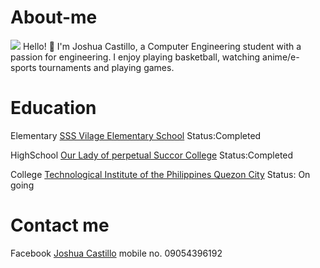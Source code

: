 # About-me
![](About-me.github.io/blob/main/440840531_745223640829075_6250228236895235983_n.jpg)
Hello! 👋 I'm Joshua Castillo, a Computer Engineering student with a passion for engineering. I enjoy playing basketball, watching anime/e-sports tournaments and playing games.

# Education
Elementary [SSS Vilage Elementary School](https://www.facebook.com/people/SSS-Village-Elementary-School/100057256637747/) Status:Completed

HighSchool [Our Lady of perpetual Succor College](https://www.olopsc.edu.ph/) Status:Completed

College [Technological Institute of the Philippines Quezon City](https://www.tip.edu.ph/) Status: On going

# Contact me
Facebook [Joshua Castillo](https://www.facebook.com/joshua.castillo.33234)
mobile no. 09054396192
